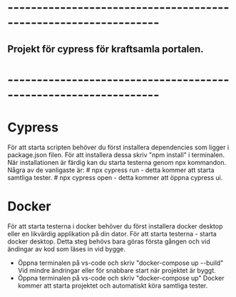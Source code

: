 # ----------------------------------------------------------------
## Projekt för cypress för kraftsamla portalen.
# ----------------------------------------------------------------

# Cypress
För att starta scripten behöver du först installera dependencies som ligger i package.json filen.
För att installera dessa skriv "npm install" i terminalen. 
När installationen är färdig kan du starta testerna genom npx kommandon. Några av de vanligaste är:
    # npx cypress run - detta kommer att starta samtliga tester.
    # npx cypress open - detta kommer att öppna cypress ui.

# Docker
För att starta testerna i docker behöver du först installera docker desktop eller en likvärdig applikation på din dator. 
För att starta testerna - starta docker desktop.
Detta steg behövs bara göras första gången och vid ändingar av kod som läses in vid bygge.
  - Öppna terminalen på vs-code och skriv "docker-compose up --build"
Vid mindre ändringar eller för snabbare start när projektet är byggt.
  - Öppna terminalen på vs-code och skriv "docker-compose up"
Docker kommer att starta projektet och automatiskt köra samtliga tester. 